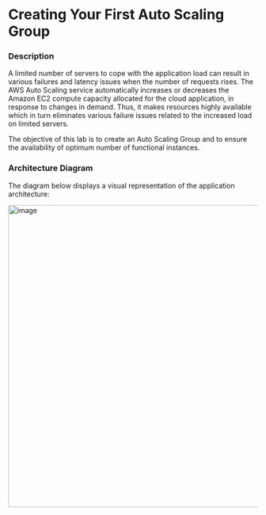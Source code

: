 # Creating Your First Auto Scaling Group

### Description
A limited number of servers to cope with the application load can result in various failures and latency issues when
the number of requests rises. The AWS Auto Scaling service automatically increases or decreases the Amazon
EC2 compute capacity allocated for the cloud application, in response to changes in demand. Thus, it makes
resources highly available which in turn eliminates various failure issues related to the increased load on limited
servers.


The objective of this lab is to create an Auto Scaling Group and to ensure the availability of optimum number of
functional instances.

### Architecture Diagram
The diagram below displays a visual representation of the application architecture:

<img width="610" alt="image" src="https://github.com/user-attachments/assets/265bdb16-eb3f-4da9-85a5-837a990244e6">

